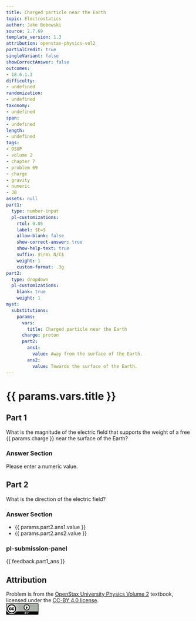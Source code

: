 ```yaml
---
title: Charged particle near the Earth
topic: Electrostatics
author: Jake Bobowski
source: 2.7.69
template_version: 1.3
attribution: openstax-physics-vol2
partialCredit: true
singleVariant: false
showCorrectAnswer: false
outcomes:
- 18.6.1.3
difficulty:
- undefined
randomization:
- undefined
taxonomy:
- undefined
span:
- undefined
length:
- undefined
tags:
- OSUP
- volume 2
- chapter 7
- problem 69
- charge
- gravity
- numeric
- JB
assets: null
part1:
  type: number-input
  pl-customizations:
    rtol: 0.05
    label: $E=$
    allow-blank: false
    show-correct-answer: true
    show-help-text: true
    suffix: $\rm\ N/C$
    weight: 1
    custom-format: .3g
part2:
  type: dropdown
  pl-customizations:
    blank: true
    weight: 1
myst:
  substitutions:
    params:
      vars:
        title: Charged particle near the Earth
      charge: proton
      part2:
        ans1:
          value: Away from the surface of the Earth.
        ans2:
          value: Towards the surface of the Earth.
---
```

# {{ params.vars.title }}

## Part 1

What is the magnitude of the electric field that supports the weight of a free {{ params.charge }} near the surface of the Earth?

### Answer Section

Please enter a numeric value.

## Part 2

What is the direction of the electric field?

### Answer Section

- {{ params.part2.ans1.value }}
- {{ params.part2.ans2.value }}

### pl-submission-panel

{{ feedback.part1_ans }}

## Attribution

Problem is from the [OpenStax University Physics Volume 2](https://openstax.org/details/books/university-physics-volume-2) textbook, licensed under the [CC-BY 4.0 license](https://creativecommons.org/licenses/by/4.0/).<br>![Image representing the Creative Commons 4.0 BY license.](https://raw.githubusercontent.com/firasm/bits/master/by.png)